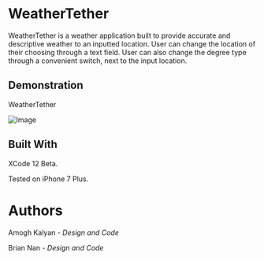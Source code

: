 # WeatherTether

WeatherTether is a weather application built to provide accurate and descriptive weather to an inputted location. User can change the location of their choosing through a text field. User can also change the degree type through a convenient switch, next to the input location. 

## Demonstration

WeatherTether 

![Image](https://cdn.discordapp.com/attachments/775465248161005628/825536325821268038/image0.png)












## Built With

XCode 12 Beta.

Tested on iPhone 7 Plus.



# Authors

Amogh Kalyan - *Design and Code*

Brian Nan - *Design and Code*

